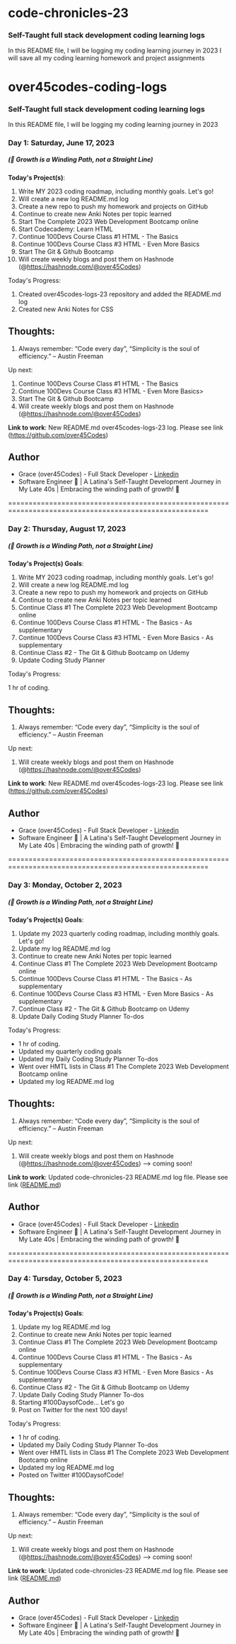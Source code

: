 # code-chronicles-23
### Self-Taught full stack development coding learning logs 
In this README file, I will be logging my coding learning journey in 2023
I will save all my coding learning homework and project assignments

# over45codes-coding-logs

### Self-Taught full stack development coding learning logs 
In this README file, I will be logging my coding learning journey in 2023

### Day 1: Saturday, June 17, 2023

##### (🌱 Growth is a Winding Path, not a Straight Line)

**Today's Project(s)**:

1. Write MY 2023 coding roadmap, including monthly goals. Let's go! 
2. Will create a new log README.md log 
3. Create a new repo to push my homework and projects on GitHub
4. Continue to create new Anki Notes per topic learned
5. Start The Complete 2023 Web Development Bootcamp online
6. Start Codecademy: Learn HTML
7. Continue 100Devs Course Class #1 HTML - The Basics 
8. Continue 100Devs Course Class #3 HTML - Even More Basics
9. Start The Git & Github Bootcamp
10. Will create weekly blogs and post them on Hashnode (@https://hashnode.com/@over45Codes)

Today's Progress:

1. Created over45codes-logs-23 repository and added the README.md log
2. Created new Anki Notes for CSS 


## Thoughts:

1. Always remember: “Code every day”, “Simplicity is the soul of efficiency.” – Austin Freeman

Up next: 

1. Continue 100Devs Course Class #1 HTML - The Basics 
2. Continue 100Devs Course Class #3 HTML - Even More Basics>
3. Start The Git & Github Bootcamp
4. Will create weekly blogs and post them on Hashnode (@https://hashnode.com/@over45Codes)

**Link to work**: New README.md over45codes-logs-23 log. Please see link (https://github.com/over45Codes)

## Author

-  Grace (over45Codes)  - Full Stack Developer - [Linkedin](https://www.linkedin.com/in/castanedagrace/)
- Software Engineer 🚀 |  A Latina's Self-Taught Development Journey in My Late 40s | Embracing the winding path of growth! 🌱

=======================================================================================================

### Day 2: Thursday, August 17, 2023

##### (🌱 Growth is a Winding Path, not a Straight Line)

**Today's Project(s) Goals**:

1. Write MY 2023 coding roadmap, including monthly goals. Let's go!
2. Will create a new log README.md log
3. Create a new repo to push my homework and projects on GitHub
4. Continue to create new Anki Notes per topic learned
5. Continue Class #1 The Complete 2023 Web Development Bootcamp online
6. Continue 100Devs Course Class #1 HTML - The Basics - As supplementary
7. Continue 100Devs Course Class #3 HTML - Even More Basics - As supplementary
8. Continue Class #2 - The Git & Github Bootcamp on Udemy
9. Update Coding Study Planner

Today's Progress:

1 hr of coding.

## Thoughts:

1. Always remember: “Code every day”, “Simplicity is the soul of efficiency.” – Austin Freeman

Up next:

1. Will create weekly blogs and post them on Hashnode (@https://hashnode.com/@over45Codes)

**Link to work**: New README.md over45codes-logs-23 log. Please see link (https://github.com/over45Codes)

## Author

-  Grace (over45Codes)  - Full Stack Developer - [Linkedin](https://www.linkedin.com/in/castanedagrace/)
- Software Engineer 🚀 |  A Latina's Self-Taught Development Journey in My Late 40s | Embracing the winding path of growth! 🌱

=======================================================================================================

### Day 3: Monday, October 2, 2023

##### (🌱 Growth is a Winding Path, not a Straight Line)

**Today's Project(s) Goals**:

1. Update my 2023 quarterly coding roadmap, including monthly goals. Let's go!
2. Update my log README.md log
3. Continue to create new Anki Notes per topic learned
4. Continue Class #1 The Complete 2023 Web Development Bootcamp online
5. Continue 100Devs Course Class #1 HTML - The Basics - As supplementary
6. Continue 100Devs Course Class #3 HTML - Even More Basics - As supplementary
7. Continue Class #2 - The Git & Github Bootcamp on Udemy
8. Update Daily Coding Study Planner To-dos 

Today's Progress:

- 1 hr of coding.
- Updated my quarterly coding goals
- Updated my Daily Coding Study Planner To-dos
- Went over HMTL lists in Class #1 The Complete 2023 Web Development Bootcamp online
- Updated my log README.md log


## Thoughts:

1. Always remember: “Code every day”, “Simplicity is the soul of efficiency.” – Austin Freeman

Up next:

1. Will create weekly blogs and post them on Hashnode (@https://hashnode.com/@over45Codes) --> coming soon! 

**Link to work**: Updated code-chronicles-23 README.md log file. Please see link ([README.md](https://github.com/over45Codes/code-chronicles-23/blob/main/README.md))

## Author

-  Grace (over45Codes)  - Full Stack Developer - [Linkedin](https://www.linkedin.com/in/castanedagrace/)
- Software Engineer 🚀 |  A Latina's Self-Taught Development Journey in My Late 40s | Embracing the winding path of growth! 🌱

=======================================================================================================

### Day 4: Tursday, October 5, 2023

##### (🌱 Growth is a Winding Path, not a Straight Line)

**Today's Project(s) Goals**:

1. Update my log README.md log
2. Continue to create new Anki Notes per topic learned
3. Continue Class #1 The Complete 2023 Web Development Bootcamp online
4. Continue 100Devs Course Class #1 HTML - The Basics - As supplementary
5. Continue 100Devs Course Class #3 HTML - Even More Basics - As supplementary
6. Continue Class #2 - The Git & Github Bootcamp on Udemy
7. Update Daily Coding Study Planner To-dos 
8. Starting #100DaysofCode... Let's go 
9. Post on Twitter for the next 100 days! 

Today's Progress:

- 1 hr of coding.
- Updated my Daily Coding Study Planner To-dos
- Went over HMTL lists in Class #1 The Complete 2023 Web Development Bootcamp online
- Updated my log README.md log
- Posted on Twitter #100DaysofCode! 

## Thoughts:

1. Always remember: “Code every day”, “Simplicity is the soul of efficiency.” – Austin Freeman

Up next:

1. Will create weekly blogs and post them on Hashnode (@https://hashnode.com/@over45Codes) --> coming soon! 

**Link to work**: Updated code-chronicles-23 README.md log file. Please see link ([README.md](https://github.com/over45Codes/code-chronicles-23/blob/main/README.md))

## Author

-  Grace (over45Codes)  - Full Stack Developer - [Linkedin](https://www.linkedin.com/in/castanedagrace/)
- Software Engineer 🚀 |  A Latina's Self-Taught Development Journey in My Late 40s | Embracing the winding path of growth! 🌱
